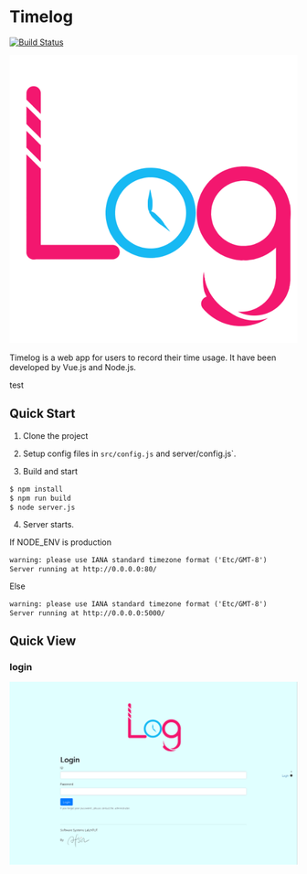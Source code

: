 # Timelog

[![Build Status](https://drone.hsiang.me/api/badges/ois/timelog/status.svg)](https://drone.hsiang.me/ois/timelog)

![](static/image/timelog.png)

Timelog is a web app for users to record their time usage.
It have been developed by Vue.js and Node.js.

test
## Quick Start
1. Clone the project

2. Setup config files in `src/config.js` and server/config.js`.

3. Build and start
```
$ npm install
$ npm run build
$ node server.js
```

4. Server starts.

If NODE_ENV is production
```
warning: please use IANA standard timezone format ('Etc/GMT-8')
Server running at http://0.0.0.0:80/
```
Else
```
warning: please use IANA standard timezone format ('Etc/GMT-8')
Server running at http://0.0.0.0:5000/
```

## Quick View

### login
![](/UI/assets/sampleLogin.png)
